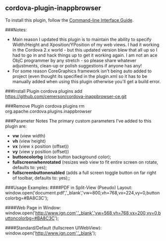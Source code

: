 cordova-plugin-inappbrowser
-----------------------------
To install this plugin, follow the [Command-line Interface Guide](http://cordova.apache.org/docs/en/edge/guide_cli_index.md.html#The%20Command-line%20Interface).

###Notes:
- Main reason I updated this plugin is to maintain the ability to specify Width/Height and Xposition/YPosition of my web views. I had it working in the Cordova 2.x world - but this updated version blew that all up so I had to go in and hack things up to get it working again. I am not an ace ObjC programmer by any stretch - so please share whatever adjustments, clean-up or polish suggestions if anyone has any!
- For some reason CoreGraphics framework isn't being auto added to project (even thought its specified in the plugin.xml so it has to be manually added when using this plugin otherwise you'll get a build error.

###Install Plugin
cordova plugins add https://github.com/cemerson/cordova-inappbrowser-ce.git

###Remove Plugin
cordova plugins rm org.apache.cordova.plugins.inappbrowser

###Parameter Notes
The primary custom parameters I've added to this plugin are:
- **vw** (view width)
- **vh** (view height)
- **vx** (view x position (offset))
- **vy** (view y position (offset))
- **buttoncolorbg** (close button background color);
- **fullscreenwhenrotated** (resizes web view to fit entire screen on rotate, defaults to: yes);
- **fullscreenbuttonenabled** (adds a full screen toggle button on far right of toolbar, defaults to: yes);;

###Usage Examples:
####PDF in Split-View (Pseudo) Layout:
    window.open('document.pdf','_blank','vw=800,vh=768,vx=224,vy=0,buttoncolorbg=#BA8C3C');

####Web Page in Window:
    window.open('http://www.ign.com','_blank','vw=568,vh=768,vx=200,vy=0,buttoncolorbg=#BA8C3C');

####Standard/Default (fullscreen UIWebView):
    window.open('http://www.ign.com','_blank');

